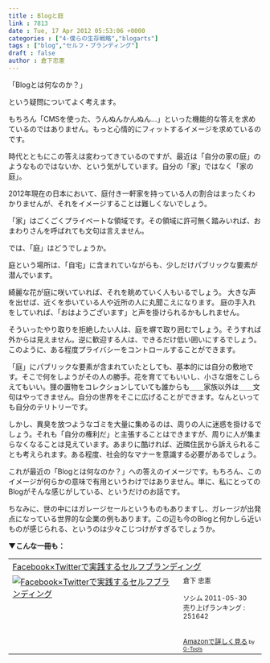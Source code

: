 ```yaml
---
title : Blogと庭
link : 7813
date : Tue, 17 Apr 2012 05:53:06 +0000
categories : ["4-僕らの生存戦略","blogarts"]
tags : ["blog","セルフ・ブランディング"]
draft : false
author : 倉下忠憲
---
```


「Blogとは何なのか？」

という疑問についてよく考えます。

もちろん「CMSを使った、うんぬんかんぬん…」といった機能的な答えを求めているのではありません。もっと心情的にフィットするイメージを求めているのです。

時代とともにこの答えは変わってきているのですが、最近は「自分の家の庭」のようなものではないか、という気がしています。自分の「家」ではなく「家の庭」。

2012年現在の日本において、庭付き一軒家を持っている人の割合はまったくわかりませんが、それをイメージすることは難しくないでしょう。

「家」はごくごくプライベートな領域です。その領域に許可無く踏みいれば、おまわりさんを呼ばれても文句は言えません。

では、「庭」はどうでしょうか。

庭という場所は、「自宅」に含まれていながらも、少しだけパブリックな要素が潜んでいます。

綺麗な花が庭に咲いていれば、それを眺めていく人もいるでしょう。
大きな声を出せば、近くを歩いている人や近所の人に丸聞こえになります。
庭の手入れをしていれば、「おはようございます」と声を掛けられるかもしれません。

そういったやり取りを拒絶したい人は、庭を塀で取り囲むでしょう。そうすれば外からは見えません。逆に歓迎する人は、できるだけ低い囲いにするでしょう。このように、ある程度プライバシーをコントロールすることができます。

「庭」にパブリックな要素が含まれていたとしても、基本的には自分の敷地です。そこで何をしようがその人の勝手。花を育ててもいいし、小さな畑をこしらえてもいい。狸の置物をコレクションしていても誰からも＿＿家族以外は＿＿文句はやってきません。自分の世界をそこに広げることができます。なんといっても自分のテリトリーです。

しかし、異臭を放つようなゴミを大量に集めるのは、周りの人に迷惑を掛けるでしょう。それも「自分の権利だ」と主張することはできますが、周りに人が集まらなくなることは見えています。あまりに酷ければ、近隣住民から訴えられることも考えられます。ある程度、社会的なマナーを意識する必要があるでしょう。

これが最近の「Blogとは何なのか？」への答えのイメージです。もちろん、このイメージが何らかの意味で有用というわけではありません。単に、私にとってのBlogがそんな感じがしている、というだけのお話です。

ちなみに、世の中にはガレージセールというものもありますし、ガレージが出発点になっている世界的な企業の例もあります。この辺も今のBlogと何かしら近いものが感じられる、というのは少々こじつけがすぎるでしょうか。

<strong>▼こんな一冊も：</strong>
<table  border="0" cellpadding="5"><tr><td colspan="2"><a href="http://www.amazon.co.jp/Facebook%C3%97Twitter%E3%81%A7%E5%AE%9F%E8%B7%B5%E3%81%99%E3%82%8B%E3%82%BB%E3%83%AB%E3%83%95%E3%83%96%E3%83%A9%E3%83%B3%E3%83%87%E3%82%A3%E3%83%B3%E3%82%B0-%E5%80%89%E4%B8%8B-%E5%BF%A0%E6%86%B2/dp/4883377628%3FSubscriptionId%3D15SMZCTB9V8NGR2TW082%26tag%3Drashita1000-22%26linkCode%3Dxm2%26camp%3D2025%26creative%3D165953%26creativeASIN%3D4883377628" target="_blank" rel="noopener noreferrer">Facebook×Twitterで実践するセルフブランディング</a><img src="http://www.assoc-amazon.jp/e/ir?t=rashita1000-22&l=ur2&o=9" width="1" height="1" style="border: none;" alt="" /></td></tr><tr><td valign="top"><a href="http://www.amazon.co.jp/Facebook%C3%97Twitter%E3%81%A7%E5%AE%9F%E8%B7%B5%E3%81%99%E3%82%8B%E3%82%BB%E3%83%AB%E3%83%95%E3%83%96%E3%83%A9%E3%83%B3%E3%83%87%E3%82%A3%E3%83%B3%E3%82%B0-%E5%80%89%E4%B8%8B-%E5%BF%A0%E6%86%B2/dp/4883377628%3FSubscriptionId%3D15SMZCTB9V8NGR2TW082%26tag%3Drashita1000-22%26linkCode%3Dxm2%26camp%3D2025%26creative%3D165953%26creativeASIN%3D4883377628" target="_blank" rel="noopener noreferrer"><img src="http://ecx.images-amazon.com/images/I/51P3GCPM5wL._SL160_.jpg" border="0" alt="Facebook×Twitterで実践するセルフブランディング" /></a></td><td valign="top"><font size="-1">倉下 忠憲 <br /><br />ソシム  2011-05-30<br />売り上げランキング : 251642<br /><br /><br /><a href="http://www.amazon.co.jp/Facebook%C3%97Twitter%E3%81%A7%E5%AE%9F%E8%B7%B5%E3%81%99%E3%82%8B%E3%82%BB%E3%83%AB%E3%83%95%E3%83%96%E3%83%A9%E3%83%B3%E3%83%87%E3%82%A3%E3%83%B3%E3%82%B0-%E5%80%89%E4%B8%8B-%E5%BF%A0%E6%86%B2/dp/4883377628%3FSubscriptionId%3D15SMZCTB9V8NGR2TW082%26tag%3Drashita1000-22%26linkCode%3Dxm2%26camp%3D2025%26creative%3D165953%26creativeASIN%3D4883377628" target="_blank" rel="noopener noreferrer">Amazonで詳しく見る</a></font><font size="-2"> by <a href="http://www.goodpic.com/mt/aws/index.html" >G-Tools</a></font></td></tr></table>

